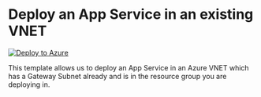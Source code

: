 # Deploy an App Service in an existing VNET


[![Deploy to Azure](https://aka.ms/deploytoazurebutton)](https://portal.azure.com/#create/Microsoft.Template/uri/https%3A%2F%2Fraw.githubusercontent.com%2Fmehul-birari%2Fsample-arm-templates%2Fmaster%2F2-vpns-different-password%2Fazuredeploy.json)  

This template allows us to deploy an App Service in an Azure VNET which has a Gateway Subnet already and is in the resource group you are deploying in. 

